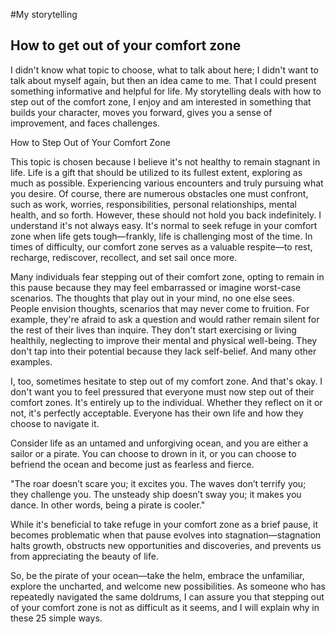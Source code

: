 #My storytelling
## How to get out of your comfort zone
I didn't know what topic to choose, what to talk about here; I didn't want to talk about myself again, but then an idea came to me. That I could present something informative and helpful for life. My storytelling deals with how to step out of the comfort zone, I enjoy and am interested in something that builds your character, moves you forward, gives you a sense of improvement, and faces challenges.

How to Step Out of Your Comfort Zone

This topic is chosen because I believe it's not healthy to remain stagnant in life. Life is a gift that should be utilized to its fullest extent, exploring as much as possible. Experiencing various encounters and truly pursuing what you desire. Of course, there are numerous obstacles one must confront, such as work, worries, responsibilities, personal relationships, mental health, and so forth. However, these should not hold you back indefinitely. I understand it's not always easy. It's normal to seek refuge in your comfort zone when life gets tough—frankly, life is challenging most of the time. In times of difficulty, our comfort zone serves as a valuable respite—to rest, recharge, rediscover, recollect, and set sail once more.

Many individuals fear stepping out of their comfort zone, opting to remain in this pause because they may feel embarrassed or imagine worst-case scenarios. The thoughts that play out in your mind, no one else sees. People envision thoughts, scenarios that may never come to fruition. For example, they're afraid to ask a question and would rather remain silent for the rest of their lives than inquire. They don't start exercising or living healthily, neglecting to improve their mental and physical well-being. They don't tap into their potential because they lack self-belief. And many other examples.

I, too, sometimes hesitate to step out of my comfort zone. And that's okay. I don't want you to feel pressured that everyone must now step out of their comfort zones. It's entirely up to the individual. Whether they reflect on it or not, it's perfectly acceptable. Everyone has their own life and how they choose to navigate it.

Consider life as an untamed and unforgiving ocean, and you are either a sailor or a pirate. You can choose to drown in it, or you can choose to befriend the ocean and become just as fearless and fierce.

"The roar doesn’t scare you; it excites you. The waves don’t terrify you; they challenge you. The unsteady ship doesn’t sway you; it makes you dance. In other words, being a pirate is cooler."

While it's beneficial to take refuge in your comfort zone as a brief pause, it becomes problematic when that pause evolves into stagnation—stagnation halts growth, obstructs new opportunities and discoveries, and prevents us from appreciating the beauty of life.

So, be the pirate of your ocean—take the helm, embrace the unfamiliar, explore the uncharted, and welcome new possibilities. As someone who has repeatedly navigated the same doldrums, I can assure you that stepping out of your comfort zone is not as difficult as it seems, and I will explain why in these 25 simple ways.
